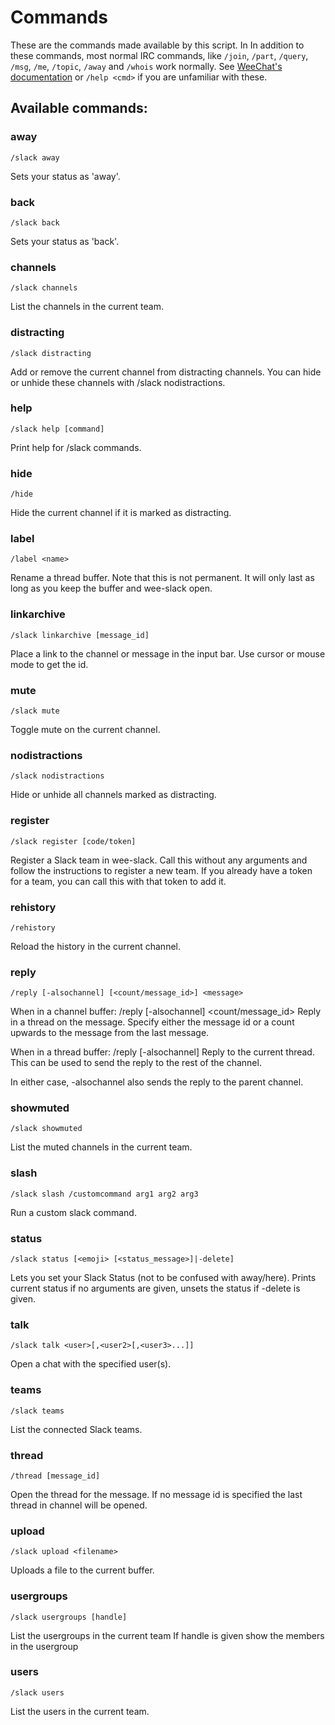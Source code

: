 # Commands

These are the commands made available by this script. In In addition to
these commands, most normal IRC commands, like `/join`, `/part`,
`/query`, `/msg`, `/me`, `/topic`, `/away` and `/whois` work normally.
See [WeeChat's
documentation](https://weechat.org/files/doc/stable/weechat_user.en.html)
or `/help <cmd>` if you are unfamiliar with these.

## Available commands:

### away

```
/slack away
```

Sets your status as 'away'.

### back

```
/slack back
```

Sets your status as 'back'.

### channels

```
/slack channels
```

List the channels in the current team.

### distracting

```
/slack distracting
```

Add or remove the current channel from distracting channels. You can hide
or unhide these channels with /slack nodistractions.

### help

```
/slack help [command]
```

Print help for /slack commands.

### hide

```
/hide
```

Hide the current channel if it is marked as distracting.

### label

```
/label <name>
```

Rename a thread buffer. Note that this is not permanent. It will only last
as long as you keep the buffer and wee-slack open.

### linkarchive

```
/slack linkarchive [message_id]
```

Place a link to the channel or message in the input bar.
Use cursor or mouse mode to get the id.

### mute

```
/slack mute
```

Toggle mute on the current channel.

### nodistractions

```
/slack nodistractions
```

Hide or unhide all channels marked as distracting.

### register

```
/slack register [code/token]
```

Register a Slack team in wee-slack. Call this without any arguments and
follow the instructions to register a new team. If you already have a token
for a team, you can call this with that token to add it.

### rehistory

```
/rehistory
```

Reload the history in the current channel.

### reply

```
/reply [-alsochannel] [<count/message_id>] <message>
```


When in a channel buffer:
/reply [-alsochannel] <count/message_id> <message>
Reply in a thread on the message. Specify either the message id or a count
upwards to the message from the last message.

When in a thread buffer:
/reply [-alsochannel] <message>
Reply to the current thread.  This can be used to send the reply to the
rest of the channel.

In either case, -alsochannel also sends the reply to the parent channel.

### showmuted

```
/slack showmuted
```

List the muted channels in the current team.

### slash

```
/slack slash /customcommand arg1 arg2 arg3
```

Run a custom slack command.

### status

```
/slack status [<emoji> [<status_message>]|-delete]
```

Lets you set your Slack Status (not to be confused with away/here).
Prints current status if no arguments are given, unsets the status if -delete is given.

### talk

```
/slack talk <user>[,<user2>[,<user3>...]]
```

Open a chat with the specified user(s).

### teams

```
/slack teams
```

List the connected Slack teams.

### thread

```
/thread [message_id]
```

Open the thread for the message.
If no message id is specified the last thread in channel will be opened.

### upload

```
/slack upload <filename>
```

Uploads a file to the current buffer.

### usergroups

```
/slack usergroups [handle]
```

List the usergroups in the current team
If handle is given show the members in the usergroup

### users

```
/slack users
```

List the users in the current team.

